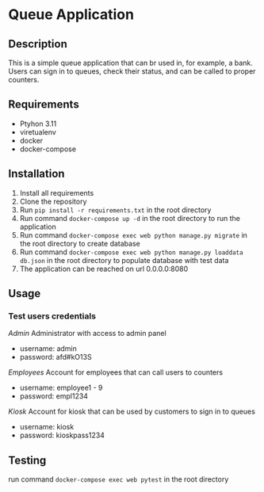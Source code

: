 # Queue Application

## Description

This is a simple queue application that can br used in, for example, a bank. Users can sign in to queues, check their
status, and can be called to proper counters.

## Requirements

- Ptyhon 3.11
- viretualenv
- docker
- docker-compose

## Installation

1. Install all requirements
2. Clone the repository
3. Run `pip install -r requirements.txt` in the root directory
2. Run command `docker-compose up -d` in the root directory to run the application
3. Run command `docker-compose exec web python manage.py migrate` in the root directory to create database
4. Run command `docker-compose exec web python manage.py loaddata db.json` in the root directory to populate database
   with
   test data
3. The application can be reached on url 0.0.0.0:8080

## Usage

### Test users credentials

*Admin*
Administrator with access to admin panel

- username: admin
- password: afd#kO13S

*Employees*
Account for employees that can call users to counters

- username: employee1 - 9
- password: empl1234

*Kiosk*
Account for kiosk that can be used by customers to sign in to queues

- username: kiosk
- password: kioskpass1234

## Testing

run command `docker-compose exec web pytest` in the root directory